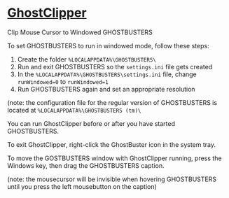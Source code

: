 # [GhostClipper](https://github.com/smoorke/Ghost-Clipper/releases/download/1.0.1/GhostClipper.exe)
 Clip Mouse Cursor to Windowed GHOSTBUSTERS
 
 To set GHOSTBUSTERS to run in windowed mode, follow these steps:

1. Create the folder `%LOCALAPPDATA%\GHOSTBUSTERS\`
2. Run and exit GHOSTBUSTERS so the `settings.ini` file gets created
3. In the `%LOCALAPPDATA%\GHOSTBUSTERS\settings.ini` file, change `runWindowed=0` to `runWindowed=1`
4. Run GHOSTBUSTERS again and set an appropriate resolution

 (note: the configuration file for the regular version of GHOSTBUSTERS is located at `%LOCALAPPDATA%\GHOSTBUSTERS (tm)\`

 You can run GhostClipper before or after you have started GHOSTBUSTERS.
 
 To exit GhostClipper, right-click the GhostBuster icon in the system tray.
 
 To move the GOSTBUSTERS window with GhostClipper running, press the Windows key, then drag the GHOSTBUSTERS caption.
 
 (note: the mousecursor will be invisible when hovering GHOSTBUSTERS until you press the left mousebutton on the caption)
